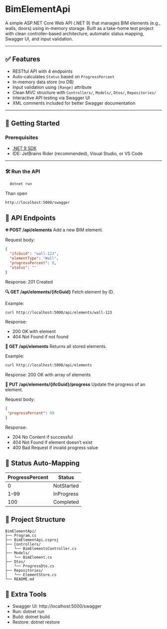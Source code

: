 # BimElementApi

A simple ASP.NET Core Web API (.NET 9) that manages BIM elements (e.g., walls, doors) using in-memory storage. Built as a take-home test project with clean controller-based architecture, automatic status mapping, Swagger UI, and input validation.

---

## ✅ Features

- RESTful API with 4 endpoints
- Auto-calculates `Status` based on `ProgressPercent`
- In-memory data store (no DB)
- Input validation using `[Range]` attribute
- Clean MVC structure with `Controllers/`, `Models/`, `Dtos/`, `Repositories/`
- Interactive API testing via Swagger UI
- XML comments included for better Swagger documentation

---

## 🚀 Getting Started

### Prerequisites

- [.NET 9 SDK](https://dotnet.microsoft.com/en-us/download/dotnet/9.0)
- IDE: JetBrains Rider (recommended), Visual Studio, or VS Code

---

### 🛠 Run the API

```bash
  dotnet run
```
  
Than open
```bash
http://localhost:5000/swagger
```

## 📡 API Endpoints

**➕ POST /api/elements**
Add a new BIM element.

Request body:
```json
{
  "ifcGuid": "wall-123",
  "elementType": "Wall",
  "progressPercent": 0,
  "status": ""
}
```
Response: 201 Created


**🔍 GET /api/elements/{ifcGuid}**
Fetch element by ID.

Example:
```bash
curl http://localhost:5000/api/elements/wall-123
```
Response:
  - 200 OK with element
  - 404 Not Found if not found

**📃 GET /api/elements**
Returns all stored elements.

Example:
```bash
curl http://localhost:5000/api/elements
```
Response: 200 OK with array of elements

**🔄 PUT /api/elements/{ifcGuid}/progress**
Update the progress of an element.

Request body:
```json
{
 "progressPercent": 99
}
```
Response:
  - 204 No Content if successful
  - 404 Not Found if element doesn’t exist
  - 400 Bad Request if invalid progress value

## 🧠 Status Auto-Mapping

| ProgressPercent | Status     |
| --------------- | ---------- |
| 0               | NotStarted |
| 1–99            | InProgress |
| 100             | Completed  |

## 🧱 Project Structure

```
BimElementApi/
├── Program.cs
├── BimElementApi.csproj
├── Controllers/
│   └── BimElementsController.cs
├── Models/
│   └── BimElement.cs
├── Dtos/
│   └── ProgressDto.cs
├── Repositories/
│   └── ElementStore.cs
└── README.md
```

## 🔗 Extra Tools
  - Swagger UI: http://localhost:5000/swagger
  - Run: dotnet run
  - Build: dotnet build
  - Restore: dotnet restore
















